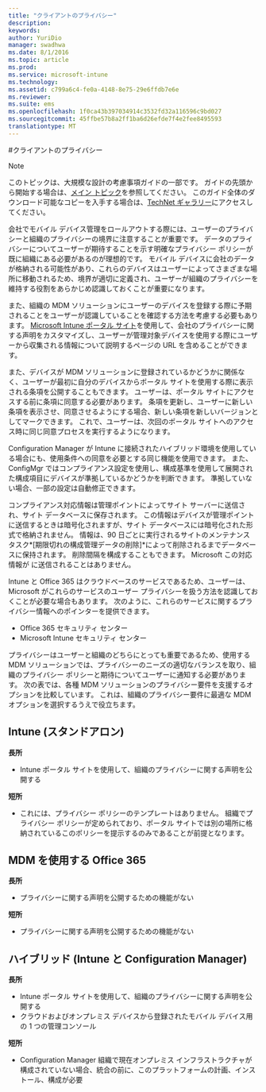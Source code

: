 ```yaml
---
title: "クライアントのプライバシー"
description: 
keywords: 
author: YuriDio
manager: swadhwa
ms.date: 8/1/2016
ms.topic: article
ms.prod: 
ms.service: microsoft-intune
ms.technology: 
ms.assetid: c799a6c4-fe0a-4148-8e75-29e6ffdb7e6e
ms.reviewer: 
ms.suite: ems
ms.openlocfilehash: 1f0ca43b397034914c3532fd32a116596c9bd027
ms.sourcegitcommit: 45ffbe57b8a2ff1ba6d26efde7f4e2fee8495593
translationtype: MT
---
```

#<a name=""></a>クライアントのプライバシー

>[!NOTE]
>このトピックは、大規模な設計の考慮事項ガイドの一部です。 ガイドの先頭から開始する場合は、[メイン トピック](mdm-design-considerations-guide.md)を参照してください。 このガイド全体のダウンロード可能なコピーを入手する場合は、[TechNet ギャラリー](https://gallery.technet.microsoft.com/Mobile-Device-Management-7d401582)にアクセスしてください。

会社でモバイル デバイス管理をロールアウトする際には、ユーザーのプライバシーと組織のプライバシーの境界に注意することが重要です。 データのプライバシーについてユーザーが期待することを示す明確なプライバシー ポリシーが既に組織にある必要があるのが理想的です。 モバイル デバイスに会社のデータが格納される可能性があり、これらのデバイスはユーザーによってさまざまな場所に移動されるため、境界が適切に定義され、ユーザーが組織のプライバシーを維持する役割をあらかじめ認識しておくことが重要になります。
  
また、組織の MDM ソリューションにユーザーのデバイスを登録する際に予期されることをユーザーが認識していることを確認する方法を考慮する必要もあります。             [Microsoft Intune ポータル サイト](https://technet.microsoft.com/library/dn646957.aspx)を使用して、会社のプライバシーに関する声明をカスタマイズし、ユーザーが管理対象デバイスを使用する際にユーザーから収集される情報について説明するページの URL を含めることができます。
 
また、デバイスが MDM ソリューションに登録されているかどうかに関係なく、ユーザーが最初に自分のデバイスからポータル サイトを使用する際に表示される条項を公開することもできます。 ユーザーは、ポータル サイトにアクセスする前に条項に同意する必要があります。 条項を更新し、ユーザーに新しい条項を表示させ、同意させるようにする場合、新しい条項を新しいバージョンとしてマークできます。 これで、ユーザーは、次回のポータル サイトへのアクセス時に同じ同意プロセスを実行するようになります。 

Configuration Manager が Intune に接続されたハイブリッド環境を使用している場合にも、使用条件への同意を必要とする同じ機能を使用できます。 また、ConfigMgr ではコンプライアンス設定を使用し、構成基準を使用して展開された構成項目にデバイスが準拠しているかどうかを判断できます。 準拠していない場合、一部の設定は自動修正できます。 

コンプライアンス対応情報は管理ポイントによってサイト サーバーに送信され、サイト データベースに保存されます。 この情報はデバイスが管理ポイントに送信するときは暗号化されますが、サイト データベースには暗号化された形式で格納されません。 情報は、90 日ごとに実行されるサイトのメンテナンス タスク*[期限切れの構成管理データの削除]*によって削除されるまでデータベースに保持されます。  削除間隔を構成することもできます。 Microsoft この対応情報が に送信されることはありません。

Intune と Office 365 はクラウドベースのサービスであるため、ユーザーは、Microsoft がこれらのサービスのユーザー プライバシーを扱う方法を認識しておくことが必要な場合もあります。 次のように、これらのサービスに関するプライバシー情報へのポインターを提供できます。

- Office 365 セキュリティ センター
- Microsoft Intune セキュリティ センター

プライバシーはユーザーと組織のどちらにとっても重要であるため、使用する MDM ソリューションでは、プライバシーのニーズの適切なバランスを取り、組織のプライバシー ポリシーと期待についてユーザーに通知する必要があります。 次の表では、各種 MDM ソリューションのプライバシー要件を支援するオプションを比較しています。 これは、組織のプライバシー要件に最適な MDM オプションを選択するうえで役立ちます。

## <a name="intune-"></a>Intune (スタンドアロン)

**長所**

- Intune ポータル サイトを使用して、組織のプライバシーに関する声明を公開する

**短所**

- これには、プライバシー ポリシーのテンプレートはありません。 組織でプライバシー ポリシーが定められており、ポータル サイトでは別の場所に格納されているこのポリシーを提示するのみであることが前提となります。

## <a name="mdm-office-365"></a>MDM を使用する Office 365

**長所**

- プライバシーに関する声明を公開するための機能がない

**短所**

- プライバシーに関する声明を公開するための機能がない

## <a name="-intune-configmgr"></a>ハイブリッド (Intune と Configuration Manager)

**長所**

- Intune ポータル サイトを使用して、組織のプライバシーに関する声明を公開する
- クラウドおよびオンプレミス デバイスから登録されたモバイル デバイス用の 1 つの管理コンソール

**短所**

- Configuration Manager 組織で現在オンプレミス インフラストラクチャが構成されていない場合、統合の前に、このプラットフォームの計画、インストール、構成が必要

